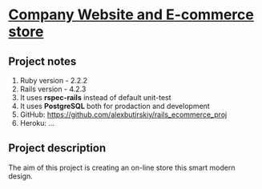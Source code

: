 # [Company Website and E-commerce store]()

## Project notes

1. Ruby version   - 2.2.2
2. Rails version  - 4.2.3
3. It uses **rspec-rails** instead of default unit-test
4. It uses **PostgreSQL** both for prodaction and development
5. GitHub: https://github.com/alexbutirskiy/rails_ecommerce_proj
6. Heroku: ...


## Project description
The aim of this project is creating an on-line store this smart modern design.
